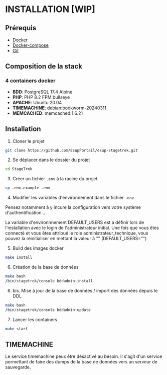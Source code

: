 # INSTALLATION [WIP]
## Prérequis
- [Docker](https://docs.docker.com/get-docker/)
- [Docker-compose](https://docs.docker.com/compose/install/)
- [Git](https://git-scm.com/book/en/v2/Getting-Started-Installing-Git)

## Composition de la stack
### 4 containers docker
- **BDD**: PostgreSQL 17.4 Alpine
- **PHP**: PHP 8.2 FPM bullseye
- **APACHE**: Ubuntu 20.04
- **TIMEMACHINE**: debian:bookworm-20240311 
- **MEMCACHED**: memcached:1.6.21

## Installation

1. Cloner le projet
```bash
git clone https://github.com/EsupPortail/esup-stagetrek.git
```
2. Se déplacer dans le dossier du projet
```bash
cd StageTrek
```
3. Créer un fichier `.env` à la racine du projet
```bash
cp .env.example .env
```

4. Modifier les variables d'environnement dans le fichier `.env`

Pensez notamment à y incure la configuration vers votre système d'authentification ...

La variable d'environnnement DEFAULT_USERS est a définir lors de l'installation avec le login de l'administrateur initial.
Une fois que vous êtes connecté et vous êtes attribué le role administrateur_technique, 
vous pouvez la réinitialiser en mettant la valeur à "" (DEFAULT_USERS="")

5. Build des images docker
```bash
make install
```

6. Création de la base de données
```bash
make bash
/bin/stagetrek/console bddadmin:install
```

6. bis. Mise à jour de la base de données / import des données depuis le DDL
```bash
make bash
/bin/stagetrek/console bddadmin:update
```

7. Lancer les containers
```bash
make start
```

## TIMEMACHINE
Le service timemachine peux être désactivé au besoin. 
Il s'agit d'un service permettant de faire des dumps de la base de données vers un serveur de sauvegarde.
